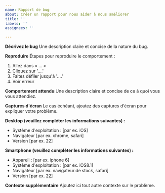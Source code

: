```yaml
---
name: Rapport de bug
about: Créer un rapport pour nous aider à nous améliorer
title: ''
labels: ''
assignees: ''

---
```


**Décrivez le bug**
Une description claire et concise de la nature du bug.

**Reproduire**
Étapes pour reproduire le comportement :
1. Allez dans « … »
2. Cliquez sur '....'
3. Faites défiler jusqu'à '....'
4. Voir erreur

**Comportement attendu**
Une description claire et concise de ce à quoi vous vous attendiez.

**Captures d'écran**
Le cas échéant, ajoutez des captures d'écran pour expliquer votre problème.

**Desktop (veuillez compléter les informations suivantes) :**
 - Système d'exploitation : [par ex. iOS]
 - Navigateur [par ex. chrome, safari]
 - Version [par ex. 22]

**Smartphone (veuillez compléter les informations suivantes) :**
 - Appareil : [par ex. iphone 6]
 - Système d'exploitation : [par ex. iOS8.1]
 - Navigateur [par ex. navigateur de stock, safari]
 - Version [par ex. 22]

**Contexte supplémentaire**
Ajoutez ici tout autre contexte sur le problème.
